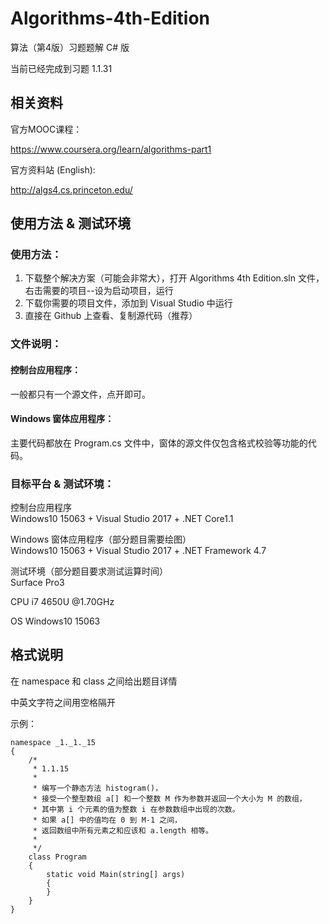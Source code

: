 # Algorithms-4th-Edition

算法（第4版）习题题解 C# 版  

当前已经完成到习题 1.1.31  

## 相关资料  

官方MOOC课程： 

https://www.coursera.org/learn/algorithms-part1

官方资料站 (English):

http://algs4.cs.princeton.edu/

## 使用方法 & 测试环境

### 使用方法：  

1. 下载整个解决方案（可能会非常大），打开 Algorithms 4th Edition.sln 文件，右击需要的项目--设为启动项目，运行  
2. 下载你需要的项目文件，添加到 Visual Studio 中运行  
3. 直接在 Github 上查看、复制源代码（推荐）

### 文件说明：

#### 控制台应用程序：  

一般都只有一个源文件，点开即可。

#### Windows 窗体应用程序：

主要代码都放在 Program.cs 文件中，窗体的源文件仅包含格式校验等功能的代码。  

### 目标平台 & 测试环境：  

控制台应用程序  
Windows10 15063 + Visual Studio 2017 + .NET Core1.1  

Windows 窗体应用程序（部分题目需要绘图）  
Windows10 15063 + Visual Studio 2017 + .NET Framework 4.7  

测试环境（部分题目要求测试运算时间）  
Surface Pro3

CPU i7 4650U @1.70GHz

OS Windows10 15063

## 格式说明

在 namespace 和 class 之间给出题目详情

中英文字符之间用空格隔开

示例：

    namespace _1._1._15  
    {  
        /*  
         * 1.1.15  
         *   
         * 编写一个静态方法 histogram()，  
         * 接受一个整型数组 a[] 和一个整数 M 作为参数并返回一个大小为 M 的数组，  
         * 其中第 i 个元素的值为整数 i 在参数数组中出现的次数。  
         * 如果 a[] 中的值均在 0 到 M-1 之间，  
         * 返回数组中所有元素之和应该和 a.length 相等。  
         *   
         */  
        class Program  
        {  
            static void Main(string[] args)  
            {  
            }  
        }  
    }  
